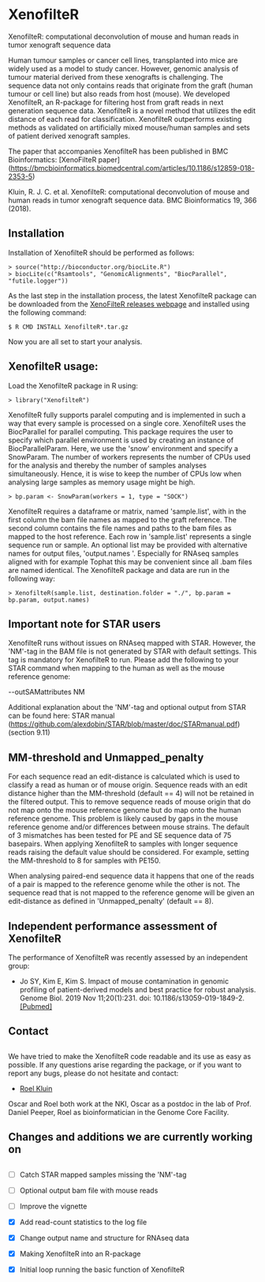 # XenofilteR
XenofilteR: computational deconvolution of mouse and human reads in tumor xenograft sequence data

Human tumour samples or cancer cell lines, transplanted into mice are widely used as a 
model to study cancer. However, genomic analysis of tumour material derived from these 
xenografts is challenging. The sequence data not only contains reads that originate from 
the graft (human tumour or cell line) but also reads from host (mouse). We developed 
XenofilteR, an R-package for filtering host from graft reads in next generation sequence 
data. XenofilteR is a novel method that utilizes the edit distance of each read for 
classification. XenofilteR outperforms existing methods as validated on artificially 
mixed mouse/human samples and sets of patient derived xenograft samples. 

The paper that accompanies XenofilteR has been published in BMC Bioinformatics:
[XenoFilteR paper] (https://bmcbioinformatics.biomedcentral.com/articles/10.1186/s12859-018-2353-5)

Kluin, R. J. C. et al. XenofilteR: computational deconvolution of mouse and human reads in tumor xenograft sequence data. BMC Bioinformatics 19, 366 (2018).


## Installation

Installation of XenofilteR should be performed as
follows:

    > source("http://bioconductor.org/biocLite.R")
    > biocLite(c("Rsamtools", "GenomicAlignments", "BiocParallel", "futile.logger"))

As the last step in the installation process, the latest XenofilteR package can
be downloaded from the
[XenoFilteR releases webpage](https://github.com/PeeperLab/XenoFilteR/releases)
and installed using the following command:

    $ R CMD INSTALL XenofilteR*.tar.gz

Now you are all set to start your analysis.

## XenofilteR usage:


Load the XenofilteR package in R using:

    > library("XenofilteR")

XenofilteR fully supports paralel computing and is implemented in such a way
that every sample is processed on a single core. XenofilteR uses the
BiocParallel for parallel computing. This package requires the user to
specify which parallel environment is used by creating an instance of
BiocParallelParam. Here, we use the 'snow' environment and specify a SnowParam. 
The number of workers represents the number of CPUs used for the analysis and thereby 
the number of samples analyses simultaneously. Hence, it is wise to keep the number of 
CPUs low when analysing large samples as memory usage might be high. 

	> bp.param <- SnowParam(workers = 1, type = "SOCK")

XenofilteR requires a dataframe or matrix, named 'sample.list', with in the first 
column the bam file names as mapped to the graft reference. The second column contains the 
file names and paths to the bam files as mapped to the host reference. Each row in 
'sample.list' represents a single sequence run or sample. An optional list may be provided with 
alternative names for output files, 'output.names	'. Especially for RNAseq samples aligned with for example 
Tophat this may be convenient since all .bam files are named identical. 
The XenofilteR package and data are run in the following way: 

	> XenofilteR(sample.list, destination.folder = "./", bp.param = bp.param, output.names)


## Important note for STAR users

XenofilteR runs without issues on RNAseq mapped with STAR. However, the 'NM'-tag in the BAM file
is not generated by STAR with default settings. This tag is mandatory for XenofilteR to run. 
Please add the following to your STAR command when mapping to the human as well as the mouse reference genome:

--outSAMattributes NM

Additional explanation about the 'NM'-tag and optional output from STAR can be found here: 
STAR manual (https://github.com/alexdobin/STAR/blob/master/doc/STARmanual.pdf)
(section 9.11)

## MM-threshold and Unmapped_penalty

For each sequence read an edit-distance is calculated which is used to classify a read as 
human or of mouse origin. Sequence reads with an edit distance higher than the MM-threshold 
(default == 4) will not be retained in the filtered output. This to remove sequence reads 
of mouse origin that do not map onto the mouse reference genome but do map onto the human 
reference genome. This problem is likely caused by gaps in the mouse reference genome and/or 
differences between mouse strains. The default of 3 mismatches has been tested for PE and 
SE sequence data of 75 basepairs. When applying XenofilteR to samples with longer 
sequence reads raising the default value should be considered. For example, setting the MM-threshold 
to 8 for samples with PE150. 

When analysing paired-end sequence data it happens that one of the reads of a pair is mapped 
to the reference genome while the other is not. The sequence read that is not mapped to the 
reference genome will be given an edit-distance as defined in 'Unmapped_penalty' (default == 8). 

## Independent performance assessment of XenofilteR 

The performance of XenofilteR was recently assessed by an independent group:

- Jo SY, Kim E, Kim S. Impact of mouse contamination in genomic profiling of 
	patient-derived models and best practice for robust analysis. Genome Biol. 2019 Nov 
	11;20(1):231. doi: 10.1186/s13059-019-1849-2. 
[[Pubmed]](http://www.ncbi.nlm.nih.gov/pubmed/31707992)    

## Contact
## 
We have tried to make the XenofilteR code readable and its use as easy
as possible. If any questions arise regarding the package, or if you
want to report any bugs, please do not hesitate and contact:

- [Roel Kluin](mailto:r.kluin@nki.nl)

Oscar and Roel both work at the NKI, Oscar as a postdoc in the lab of Prof. Daniel
Peeper, Roel as bioinformatician in the Genome Core Facility.


## Changes and additions we are currently working on
## 
- [ ] Catch STAR mapped samples missing the 'NM'-tag
- [ ] Optional output bam file with mouse reads
- [ ] Improve the vignette	
- [x] Add read-count statistics to the log file
- [x] Change output name and structure for RNAseq data
- [x] Making XenofilteR into an R-package 
- [x] Initial loop running the basic function of XenofilteR

